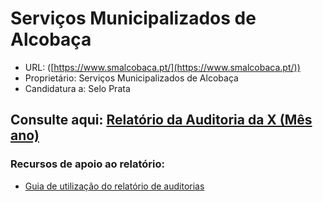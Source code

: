 # Serviços Municipalizados de Alcobaça

- URL: ([https://www.smalcobaca.pt/](https://www.smalcobaca.pt/))
- Proprietário: Serviços Municipalizados de Alcobaça
- Candidatura a: Selo Prata
  
## Consulte aqui: [Relatório da Auditoria da X (Mês ano)](https://unidade-acesso.github.io/report_00X/relatorio_report_00X.html)

### Recursos de apoio ao relatório:
- [Guia de utilização do relatório de auditorias](https://unidade-acesso.github.io/reports/guiao.html)

